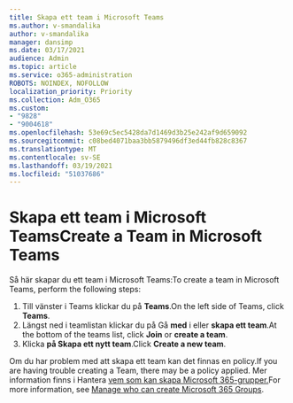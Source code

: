 ```yaml
---
title: Skapa ett team i Microsoft Teams
ms.author: v-smandalika
author: v-smandalika
manager: dansimp
ms.date: 03/17/2021
audience: Admin
ms.topic: article
ms.service: o365-administration
ROBOTS: NOINDEX, NOFOLLOW
localization_priority: Priority
ms.collection: Adm_O365
ms.custom:
- "9828"
- "9004618"
ms.openlocfilehash: 53e69c5ec5428da7d1469d3b25e242af9d659092
ms.sourcegitcommit: c08bed4071baa3bb5879496df3ed44fb828c8367
ms.translationtype: MT
ms.contentlocale: sv-SE
ms.lasthandoff: 03/19/2021
ms.locfileid: "51037686"
---
```

# <a name="create-a-team-in-microsoft-teams"></a><span data-ttu-id="bb5a5-102">Skapa ett team i Microsoft Teams</span><span class="sxs-lookup"><span data-stu-id="bb5a5-102">Create a Team in Microsoft Teams</span></span>

<span data-ttu-id="bb5a5-103">Så här skapar du ett team i Microsoft Teams:</span><span class="sxs-lookup"><span data-stu-id="bb5a5-103">To create a team in Microsoft Teams, perform the following steps:</span></span>

1. <span data-ttu-id="bb5a5-104">Till vänster i Teams klickar du på **Teams**.</span><span class="sxs-lookup"><span data-stu-id="bb5a5-104">On the left side of Teams, click **Teams**.</span></span>
2. <span data-ttu-id="bb5a5-105">Längst ned i teamlistan klickar du på Gå **med** i eller **skapa ett team**.</span><span class="sxs-lookup"><span data-stu-id="bb5a5-105">At the bottom of the teams list, click **Join** or **create a team**.</span></span>
3. <span data-ttu-id="bb5a5-106">Klicka **på Skapa ett nytt team**.</span><span class="sxs-lookup"><span data-stu-id="bb5a5-106">Click **Create a new team**.</span></span>

<span data-ttu-id="bb5a5-107">Om du har problem med att skapa ett team kan det finnas en policy.</span><span class="sxs-lookup"><span data-stu-id="bb5a5-107">If you are having trouble creating a Team, there may be a policy applied.</span></span> <span data-ttu-id="bb5a5-108">Mer information finns i Hantera [vem som kan skapa Microsoft 365-grupper.](https://docs.microsoft.com/microsoft-365/solutions/manage-creation-of-groups)</span><span class="sxs-lookup"><span data-stu-id="bb5a5-108">For more information, see [Manage who can create Microsoft 365 Groups](https://docs.microsoft.com/microsoft-365/solutions/manage-creation-of-groups).</span></span>